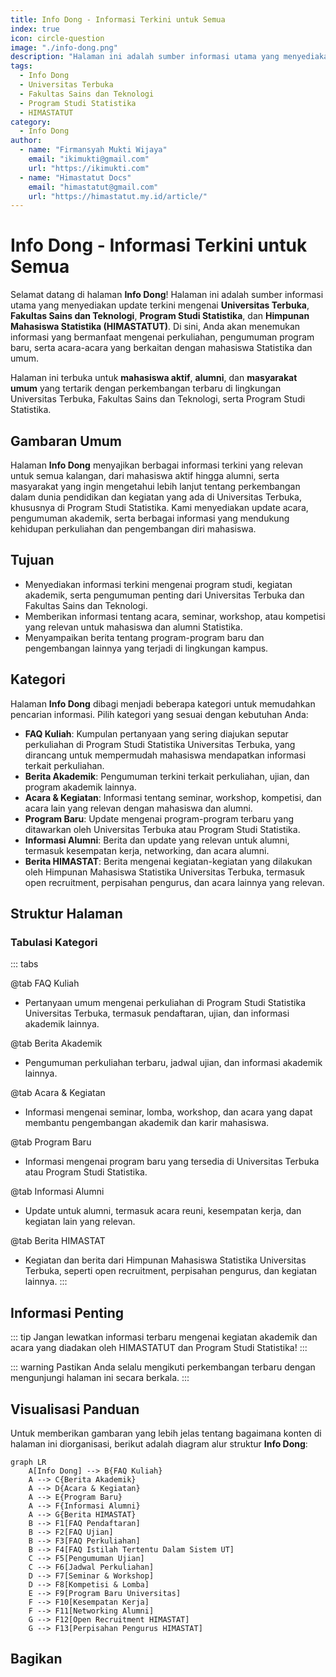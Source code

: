 ```yaml
--- 
title: Info Dong - Informasi Terkini untuk Semua
index: true
icon: circle-question
image: "./info-dong.png"
description: "Halaman ini adalah sumber informasi utama yang menyediakan update terkini mengenai Universitas Terbuka, Fakultas Sains dan Teknologi, Program Studi Statistika, dan Himpunan Mahasiswa Statistika (HIMASTATUT)."
tags:
  - Info Dong
  - Universitas Terbuka
  - Fakultas Sains dan Teknologi
  - Program Studi Statistika
  - HIMASTATUT
category:
  - Info Dong
author:
  - name: "Firmansyah Mukti Wijaya"
    email: "ikimukti@gmail.com"
    url: "https://ikimukti.com"
  - name: "Himastatut Docs"
    email: "himastatut@gmail.com"
    url: "https://himastatut.my.id/article/"
--- 
```


# Info Dong - Informasi Terkini untuk Semua

Selamat datang di halaman **Info Dong**! Halaman ini adalah sumber informasi utama yang menyediakan update terkini mengenai **Universitas Terbuka**, **Fakultas Sains dan Teknologi**, **Program Studi Statistika**, dan **Himpunan Mahasiswa Statistika (HIMASTATUT)**. Di sini, Anda akan menemukan informasi yang bermanfaat mengenai perkuliahan, pengumuman program baru, serta acara-acara yang berkaitan dengan mahasiswa Statistika dan umum.

Halaman ini terbuka untuk **mahasiswa aktif**, **alumni**, dan **masyarakat umum** yang tertarik dengan perkembangan terbaru di lingkungan Universitas Terbuka, Fakultas Sains dan Teknologi, serta Program Studi Statistika.

## Gambaran Umum

Halaman **Info Dong** menyajikan berbagai informasi terkini yang relevan untuk semua kalangan, dari mahasiswa aktif hingga alumni, serta masyarakat yang ingin mengetahui lebih lanjut tentang perkembangan dalam dunia pendidikan dan kegiatan yang ada di Universitas Terbuka, khususnya di Program Studi Statistika. Kami menyediakan update acara, pengumuman akademik, serta berbagai informasi yang mendukung kehidupan perkuliahan dan pengembangan diri mahasiswa.

## Tujuan

- Menyediakan informasi terkini mengenai program studi, kegiatan akademik, serta pengumuman penting dari Universitas Terbuka dan Fakultas Sains dan Teknologi.
- Memberikan informasi tentang acara, seminar, workshop, atau kompetisi yang relevan untuk mahasiswa dan alumni Statistika.
- Menyampaikan berita tentang program-program baru dan pengembangan lainnya yang terjadi di lingkungan kampus.

## Kategori

Halaman **Info Dong** dibagi menjadi beberapa kategori untuk memudahkan pencarian informasi. Pilih kategori yang sesuai dengan kebutuhan Anda:

- **FAQ Kuliah**: Kumpulan pertanyaan yang sering diajukan seputar perkuliahan di Program Studi Statistika Universitas Terbuka, yang dirancang untuk mempermudah mahasiswa mendapatkan informasi terkait perkuliahan.
- **Berita Akademik**: Pengumuman terkini terkait perkuliahan, ujian, dan program akademik lainnya.
- **Acara & Kegiatan**: Informasi tentang seminar, workshop, kompetisi, dan acara lain yang relevan dengan mahasiswa dan alumni.
- **Program Baru**: Update mengenai program-program terbaru yang ditawarkan oleh Universitas Terbuka atau Program Studi Statistika.
- **Informasi Alumni**: Berita dan update yang relevan untuk alumni, termasuk kesempatan kerja, networking, dan acara alumni.
- **Berita HIMASTAT**: Berita mengenai kegiatan-kegiatan yang dilakukan oleh Himpunan Mahasiswa Statistika Universitas Terbuka, termasuk open recruitment, perpisahan pengurus, dan acara lainnya yang relevan.

## Struktur Halaman

<Catalog />

### Tabulasi Kategori

::: tabs

@tab FAQ Kuliah
- Pertanyaan umum mengenai perkuliahan di Program Studi Statistika Universitas Terbuka, termasuk pendaftaran, ujian, dan informasi akademik lainnya.

@tab Berita Akademik
- Pengumuman perkuliahan terbaru, jadwal ujian, dan informasi akademik lainnya.

@tab Acara & Kegiatan
- Informasi mengenai seminar, lomba, workshop, dan acara yang dapat membantu pengembangan akademik dan karir mahasiswa.

@tab Program Baru
- Informasi mengenai program baru yang tersedia di Universitas Terbuka atau Program Studi Statistika.

@tab Informasi Alumni
- Update untuk alumni, termasuk acara reuni, kesempatan kerja, dan kegiatan lain yang relevan.

@tab Berita HIMASTAT
- Kegiatan dan berita dari Himpunan Mahasiswa Statistika Universitas Terbuka, seperti open recruitment, perpisahan pengurus, dan kegiatan lainnya.
:::

## Informasi Penting

::: tip
Jangan lewatkan informasi terbaru mengenai kegiatan akademik dan acara yang diadakan oleh HIMASTATUT dan Program Studi Statistika!
:::

::: warning
Pastikan Anda selalu mengikuti perkembangan terbaru dengan mengunjungi halaman ini secara berkala.
:::

## Visualisasi Panduan

Untuk memberikan gambaran yang lebih jelas tentang bagaimana konten di halaman ini diorganisasi, berikut adalah diagram alur struktur **Info Dong**:

```mermaid
graph LR
    A[Info Dong] --> B{FAQ Kuliah}
    A --> C{Berita Akademik}
    A --> D{Acara & Kegiatan}
    A --> E{Program Baru}
    A --> F{Informasi Alumni}
    A --> G{Berita HIMASTAT}
    B --> F1[FAQ Pendaftaran]
    B --> F2[FAQ Ujian]
    B --> F3[FAQ Perkuliahan]
    B --> F4[FAQ Istilah Tertentu Dalam Sistem UT]
    C --> F5[Pengumuman Ujian]
    C --> F6[Jadwal Perkuliahan]
    D --> F7[Seminar & Workshop]
    D --> F8[Kompetisi & Lomba]
    E --> F9[Program Baru Universitas]
    F --> F10[Kesempatan Kerja]
    F --> F11[Networking Alumni]
    G --> F12[Open Recruitment HIMASTAT]
    G --> F13[Perpisahan Pengurus HIMASTAT]
```


## Bagikan
<Share colorful />
<GitContributors />
<GitChangelog />